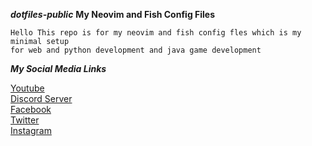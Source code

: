 ***dotfiles-public***
**My Neovim and Fish Config Files**


```plain
Hello This repo is for my neovim and fish config fles which is my minimal setup
for web and python development and java game development
```

***My Social Media Links***

[Youtube](https://www.youtube.com/channel/UCbX1H5g4fJl42VakdlaebjA)
<br>
[Discord Server](https://discord.com)
<br>
[Facebook](https://facebook.com)
<br>
[Twitter]()
<br>
[Instagram]()
